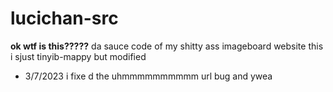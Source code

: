 # lucichan-src
**ok wtf is this?????**
da sauce code of my shitty ass imageboard website
this i sjust tinyib-mappy but modified

+ 3/7/2023 i fixe d the uhmmmmmmmmmm url bug and ywea

